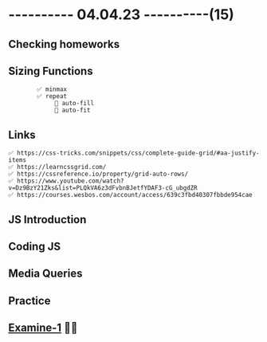 # ---------- 04.04.23 ----------(15)

## Checking homeworks

## Sizing Functions

            ✅ minmax
            ✅ repeat
                 🎁 auto-fill
                 🎁 auto-fit

## Links

    ✅ https://css-tricks.com/snippets/css/complete-guide-grid/#aa-justify-items
    ✅ https://learncssgrid.com/
    ✅ https://cssreference.io/property/grid-auto-rows/
    ✅ https://www.youtube.com/watch?v=Dz9BzY21Zks&list=PLQkVA6z3dFvbnBJetfYDAF3-cG_ubgdZR
    ✅ https://courses.wesbos.com/account/access/639c3fbd40307fbbde954cae

## JS Introduction

## Coding JS

## Media Queries

## Practice

## [Examine-1](https://bit.ly/3zhUpMt) 👍🏻
